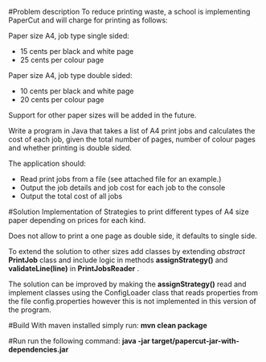 

#Problem description
To reduce printing waste, a school is implementing PaperCut and will charge for printing as follows:

Paper size A4, job type single sided:
  * 15 cents per black and white page
  * 25 cents per colour page

Paper size A4, job type double sided:
  * 10 cents per black and white page
  * 20 cents per colour page

Support for other paper sizes will be added in the future.  

Write a program in Java that takes a list of A4 print jobs and calculates the cost of each job, given the total number of pages, number of colour pages and whether printing is double sided.  

The application should:
  * Read print jobs from a file (see attached file for an example.)
  * Output the job details and job cost for each job to the console
  * Output the total cost of all jobs
  
#Solution
  Implementation of Strategies to print different types of A4 size paper depending on prices for each kind.
  
  Does not allow to print a one page as double side, it defaults to single side.
  
  To extend the solution to other sizes add classes by extending _abstract_ __PrintJob__ class and include logic in methods __assignStrategy()__ and __validateLine(line)__ in __PrintJobsReader__ .
  
  The solution can be improved by making the __assignStrategy()__ read and implement classes using
the ConfigLoader class that reads properties from the file config.properties however this is not
implemented in this version of the program. 
  
#Build
  With maven installed simply run: __mvn clean package__
  
#Run
  run the following command: __java -jar target/papercut-jar-with-dependencies.jar__
  